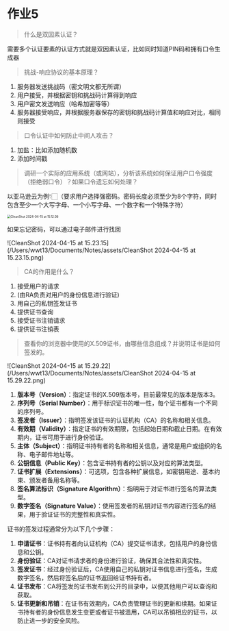 # 作业5

>   什么是双因素认证？

需要多个认证要素的认证方式就是双因素认证，比如同时知道PIN码和拥有口令生成器

>   挑战-响应协议的基本原理？ 

1.   服务器发送挑战码（密文明文都无所谓）
2.   用户接受，并根据密钥和挑战码计算得到响应
3.   用户密文发送响应（哈希加密等等）
4.   服务器接受响应，并根据服务器保存的密钥和挑战码计算值和响应对比，相同则接受

>   口令认证中如何防止中间人攻击？

1.   加盐：比如添加随机数
2.   添加时间戳

>   调研一个实际的应用系统（或网站），分析该系统如何保证用户口令强度（拒绝弱口令）？如果口令遗忘如何处理？ 

以亚马逊云为例👇🏻（要求用户选择强密码。密码长度必须至少为8个字符，同时包含至少一个大写字母、一个小写字母、一个数字和一个特殊字符）

<img src="/Users/wwt13/Documents/Notes/assets/CleanShot 2024-04-15 at 15.12.06.png" alt="CleanShot 2024-04-15 at 15.12.06" style="zoom:50%;" />

如果忘记密码，可以通过电子邮件进行找回

![CleanShot 2024-04-15 at 15.23.15](/Users/wwt13/Documents/Notes/assets/CleanShot 2024-04-15 at 15.23.15.png)

>   CA的作用是什么？

1.   接受用户的请求
2.    (由RA负责对用户的身份信息进行验证) 
3.   用自己的私钥签发证书 
4.   提供证书查询 
5.   接受证书注销请求 
6.   提供证书注销表

>   查看你的浏览器中使用的X.509证书，由哪些信息组成？并说明证书是如何签发的。

![CleanShot 2024-04-15 at 15.29.22](/Users/wwt13/Documents/Notes/assets/CleanShot 2024-04-15 at 15.29.22.png)

1.  **版本号（Version）**：指定证书的X.509版本号，目前最常见的版本是版本3。
2.  **序列号（Serial Number）**：用于标识证书的唯一性，每个证书都有一个不同的序列号。
3.  **签发者（Issuer）**：指明签发该证书的认证机构（CA）的名称和相关信息。
4.  **有效期（Validity）**：指定证书的有效期限，包括起始日期和截止日期。在有效期内，证书可用于进行身份验证。
5.  **主体（Subject）**：指明证书持有者的名称和相关信息，通常是用户或组织的名称、电子邮件地址等。
6.  **公钥信息（Public Key）**：包含证书持有者的公钥以及对应的算法类型。
7.  **证书扩展（Extensions）**：可选项，包含各种扩展信息，如密钥用途、基本约束、颁发者备用名称等。
8.  **签名算法标识（Signature Algorithm）**：指明用于对证书进行签名的算法类型。
9.  **数字签名（Signature Value）**：使用签发者的私钥对证书内容进行签名的结果，用于验证证书的完整性和真实性。

证书的签发过程通常分为以下几个步骤：

1.  **申请证书**：证书持有者向认证机构（CA）提交证书请求，包括用户的身份信息和公钥。
2.  **身份验证**：CA对证书请求者的身份进行验证，确保其合法性和真实性。
3.  **签发证书**：经过身份验证后，CA使用自己的私钥对证书信息进行签名，生成数字签名，然后将签名后的证书返回给证书持有者。
4.  **证书发布**：CA将签发的证书发布到公开的目录中，以便其他用户可以查询和获取。
5.  **证书更新和吊销**：在证书有效期内，CA负责管理证书的更新和续期。如果证书持有者的身份信息发生变更或者证书被滥用，CA可以吊销相应的证书，以防止进一步的安全风险。